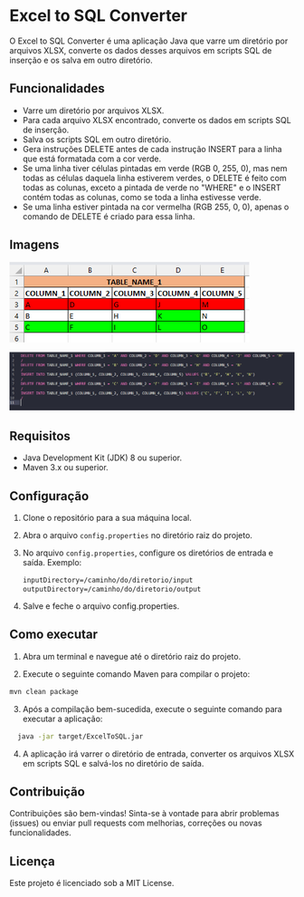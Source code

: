 # Excel to SQL Converter

O Excel to SQL Converter é uma aplicação Java que varre um diretório por arquivos XLSX, converte os dados desses arquivos em scripts SQL de inserção e os salva em outro diretório.

## Funcionalidades

- Varre um diretório por arquivos XLSX.
- Para cada arquivo XLSX encontrado, converte os dados em scripts SQL de inserção.
- Salva os scripts SQL em outro diretório.
- Gera instruções DELETE antes de cada instrução INSERT para a linha que está formatada com a cor verde.
- Se uma linha tiver células pintadas em verde (RGB 0, 255, 0), mas nem todas as células daquela linha estiverem verdes, o DELETE é feito com todas as colunas, exceto a pintada de verde no "WHERE" e o INSERT contém todas as colunas, como se toda a linha estivesse verde.
- Se uma linha estiver pintada na cor vermelha (RGB 255, 0, 0), apenas o comando de DELETE é criado para essa linha.

## Imagens

![Excel de entrada](images\ExcelToSQL1.png)

![SQL formado](images\ExcelToSQL2.png)

## Requisitos

- Java Development Kit (JDK) 8 ou superior.
- Maven 3.x ou superior.

## Configuração

1. Clone o repositório para a sua máquina local.

2. Abra o arquivo `config.properties` no diretório raiz do projeto.

3. No arquivo `config.properties`, configure os diretórios de entrada e saída. Exemplo:

   ```properties
   inputDirectory=/caminho/do/diretorio/input
   outputDirectory=/caminho/do/diretorio/output

4. Salve e feche o arquivo config.properties.

## Como executar

1. Abra um terminal e navegue até o diretório raiz do projeto.

2. Execute o seguinte comando Maven para compilar o projeto:

  ```bash
  mvn clean package
  ```
3. Após a compilação bem-sucedida, execute o seguinte comando para executar a aplicação:

```bash
  java -jar target/ExcelToSQL.jar
  ```
4. A aplicação irá varrer o diretório de entrada, converter os arquivos XLSX em scripts SQL e salvá-los no diretório de saída.

## Contribuição

Contribuições são bem-vindas! Sinta-se à vontade para abrir problemas (issues) ou enviar pull requests com melhorias, correções ou novas funcionalidades.

## Licença

Este projeto é licenciado sob a MIT License.
